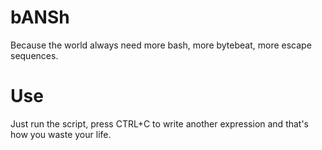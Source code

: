 # bANSh

Because the world always need more bash, more bytebeat, more escape sequences.

# Use

Just run the script, press CTRL+C to write another expression and that's how you waste your life.

